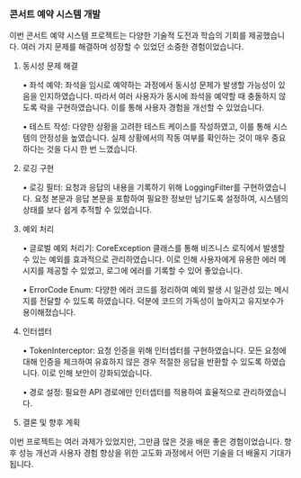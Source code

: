### 콘서트 예약 시스템 개발

이번 콘서트 예약 시스템 프로젝트는 다양한 기술적 도전과 학습의 기회를 제공했습니다. 여러 가지 문제를 해결하며 성장할 수 있었던 소중한 경험이었습니다.

1. 동시성 문제 해결

   •	좌석 예약: 좌석을 임시로 예약하는 과정에서 동시성 문제가 발생할 가능성이 있음을 인지하였습니다. 따라서 여러 사용자가 동시에 좌석을 예약할 때 충돌하지 않도록 락을 구현하였습니다. 이를 통해 사용자 경험을 개선할 수 있었습니다.
   
   •	테스트 작성: 다양한 상황을 고려한 테스트 케이스를 작성하였고, 이를 통해 시스템의 안정성을 높였습니다. 실제 상황에서의 작동 여부를 확인하는 것이 매우 중요하다는 것을 다시 한 번 느꼈습니다.

2. 로깅 구현

   •	로깅 필터: 요청과 응답의 내용을 기록하기 위해 LoggingFilter를 구현하였습니다. 요청 본문과 응답 본문을 포함하여 필요한 정보만 남기도록 설정하여, 시스템의 상태를 보다 쉽게 추적할 수 있었습니다.

3. 예외 처리

   •	글로벌 예외 처리기: CoreException 클래스를 통해 비즈니스 로직에서 발생할 수 있는 예외를 효과적으로 관리하였습니다. 이로 인해 사용자에게 유용한 에러 메시지를 제공할 수 있었고, 로그에 에러를 기록할 수 있어 좋았습니다.

   •	ErrorCode Enum: 다양한 에러 코드를 정리하여 예외 발생 시 일관성 있는 메시지를 전달할 수 있도록 하였습니다. 덕분에 코드의 가독성이 높아지고 유지보수가 용이해졌습니다.

4. 인터셉터

   •	TokenInterceptor: 요청 인증을 위해 인터셉터를 구현하였습니다. 모든 요청에 대해 인증을 체크하여 유효하지 않은 경우 적절한 응답을 반환할 수 있도록 하였습니다. 이로 인해 보안이 강화되었습니다.
   
   •	경로 설정: 필요한 API 경로에만 인터셉터를 적용하여 효율적으로 관리하였습니다.

5. 결론 및 향후 계획

이번 프로젝트는 여러 과제가 있었지만, 그만큼 많은 것을 배운 좋은 경험이었습니다. 
향후 성능 개선과 사용자 경험 향상을 위한 고도화 과정에서 어떤 기술을 더 배울지 기대가 됩니다.